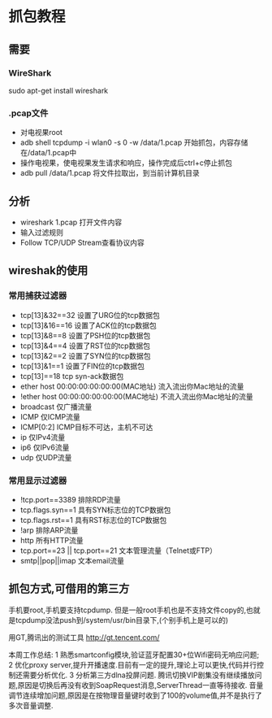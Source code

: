 # 抓包教程

## 需要

### WireShark

sudo apt-get install wireshark

### .pcap文件

* 对电视果root
* adb shell tcpdump -i wlan0 -s 0 -w /data/1.pcap 开始抓包，内容存储在/data/1.pcap中
* 操作电视果，使电视果发生请求和响应，操作完成后ctrl+c停止抓包
* adb pull /data/1.pcap 将文件拉取出，到当前计算机目录

## 分析

* wireshark 1.pcap 打开文件内容
* 输入过滤规则
* Follow TCP/UDP Stream查看协议内容

## wireshak的使用

### 常用捕获过滤器
* tcp[13]&32==32 设置了URG位的tcp数据包
* tcp[13]&16==16 设置了ACK位的tcp数据包
* tcp[13]&8==8 设置了PSH位的tcp数据包
* tcp[13]&4==4 设置了RST位的tcp数据包
* tcp[13]&2==2 设置了SYN位的tcp数据包
* tcp[13]&1==1 设置了FIN位的tcp数据包
* tcp[13]==18 tcp syn-ack数据包
* ether host 00:00:00:00:00:00(MAC地址) 流入流出你Mac地址的流量
* !ether host 00:00:00:00:00:00(MAC地址) 不流入流出你Mac地址的流量
* broadcast 仅广播流量
* ICMP 仅ICMP流量
* ICMP[0:2] ICMP目标不可达，主机不可达
* ip 仅IPv4流量
* ip6 仅IPv6流量
* udp 仅UDP流量

### 常用显示过滤器
* !tcp.port==3389 排除RDP流量
* tcp.flags.syn==1 具有SYN标志位的TCP数据包
* tcp.flags.rst==1 具有RST标志位的TCP数据包
* !arp 排除ARP流量
* http 所有HTTP流量
* tcp.port==23 || tcp.port==21 文本管理流量（Telnet或FTP）
* smtp||pop||imap 文本email流量

## 抓包方式,可借用的第三方
手机要root,手机要支持tcpdump.
但是一般root手机也是不支持文件copy的,也就是tcpdump没法push到/system/usr/bin目录下,(个别手机上是可以的)

用GT,腾讯出的测试工具
http://gt.tencent.com/

本周工作总结:
1 熟悉smartconfig模块,验证蓝牙配置30+位Wifi密码无响应问题;
2 优化proxy server,提升开播速度.目前有一定的提升,理论上可以更快,代码并行控制还需要分析优化.
3 分析第三方dlna投屏问题.
腾讯切换VIP剧集没有继续播放问题,原因是切换后再没有收到SoapRequest消息,ServerThread一直等待接收.
音量调节连续增加问题,原因是在按物理音量键时收到了100的volume值,并不是执行了多次音量调整.